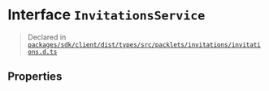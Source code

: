 # Interface `InvitationsService`
> Declared in [`packages/sdk/client/dist/types/src/packlets/invitations/invitations.d.ts`]()



## Properties
